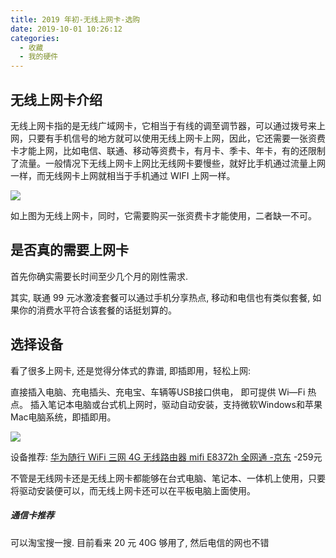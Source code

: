 ```yaml
---
title: 2019 年初-无线上网卡-选购
date: 2019-10-01 10:26:12
categories:
  - 收藏
  - 我的硬件
---
```


## 无线上网卡介绍

无线上网卡指的是无线广域网卡，它相当于有线的调至调节器，可以通过拨号来上网，只要有手机信号的地方就可以使用无线上网卡上网，因此，它还需要一张资费卡才能上网，比如电信、联通、移动等资费卡，有月卡、季卡、年卡，有的还限制了流量。一般情况下无线上网卡上网比无线网卡要慢些，就好比手机通过流量上网一样，而无线网卡上网就相当于手机通过 WIFI 上网一样。

![](/images/收藏-我的硬件/2019年初-无线上网卡-选购/1662509-bb71da4981c4e47c.jpg)

如上图为无线上网卡，同时，它需要购买一张资费卡才能使用，二者缺一不可。

## 是否真的需要上网卡

首先你确实需要长时间至少几个月的刚性需求.

其实, 联通 99 元冰激凌套餐可以通过手机分享热点, 移动和电信也有类似套餐, 如果你的消费水平符合该套餐的话挺划算的。

## 选择设备

看了很多上网卡, 还是觉得分体式的靠谱, 即插即用，轻松上网:

直接插入电脑、充电插头、充电宝、车辆等USB接口供电，
即可提供 Wi—Fi 热点。
插入笔记本电脑或台式机上网时，驱动自动安装，支持微软Windows和苹果Mac电脑系统，即插即用。

![](/images/收藏-我的硬件/2019年初-无线上网卡-选购/1662509-b363374e300e81b5.png)

设备推荐:
[华为随行 WiFi 三网 4G 无线路由器 mifi E8372h 全网通 -京东](https://item.jd.com/16379800027.html#none) -259元

不管是无线网卡还是无线上网卡都能够在台式电脑、笔记本、一体机上使用，只要将驱动安装便可以，而无线上网卡还可以在平板电脑上面使用。

##### 通信卡推荐

可以淘宝搜一搜. 目前看来 20 元 40G 够用了, 然后电信的网也不错

